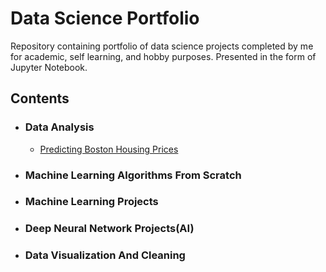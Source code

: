 # Data Science Portfolio



Repository containing portfolio of data science projects completed by me for academic, self learning, and hobby purposes. Presented in the form of Jupyter Notebook.

## Contents
  - ### Data Analysis 
      - [Predicting Boston Housing Prices](https://github.com/IamCoderAniket/Data_Analysis_and_visualization/blob/master/Ipl_data_analysis.ipynb)
  - ### Machine Learning Algorithms From Scratch
  - ### Machine Learning Projects
  - ### Deep Neural Network Projects(AI)
  - ### Data Visualization And Cleaning
  
   
  










